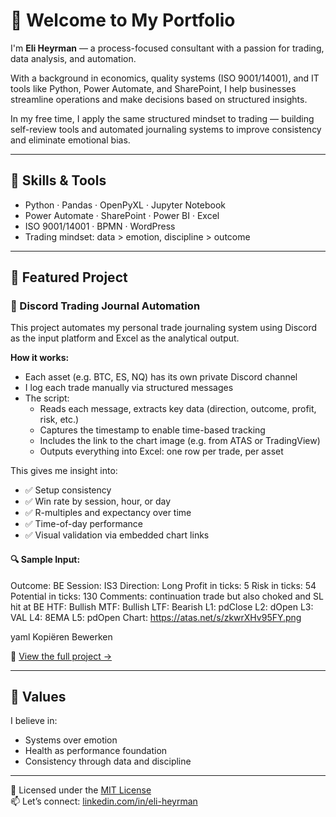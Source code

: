 # 👋 Welcome to My Portfolio

I'm **Eli Heyrman** — a process-focused consultant with a passion for trading, data analysis, and automation.

With a background in economics, quality systems (ISO 9001/14001), and IT tools like Python, Power Automate, and SharePoint, I help businesses streamline operations and make decisions based on structured insights.

In my free time, I apply the same structured mindset to trading — building self-review tools and automated journaling systems to improve consistency and eliminate emotional bias.

---

## 🔧 Skills & Tools

- Python · Pandas · OpenPyXL · Jupyter Notebook  
- Power Automate · SharePoint · Power BI · Excel  
- ISO 9001/14001 · BPMN · WordPress  
- Trading mindset: data > emotion, discipline > outcome

---

## 📂 Featured Project

### 📔 Discord Trading Journal Automation

This project automates my personal trade journaling system using Discord as the input platform and Excel as the analytical output.

**How it works:**
- Each asset (e.g. BTC, ES, NQ) has its own private Discord channel
- I log each trade manually via structured messages
- The script:
  - Reads each message, extracts key data (direction, outcome, profit, risk, etc.)
  - Captures the timestamp to enable time-based tracking
  - Includes the link to the chart image (e.g. from ATAS or TradingView)
  - Outputs everything into Excel: one row per trade, per asset

This gives me insight into:
- ✅ Setup consistency
- ✅ Win rate by session, hour, or day
- ✅ R-multiples and expectancy over time
- ✅ Time-of-day performance
- ✅ Visual validation via embedded chart links

#### 🔍 Sample Input:
Outcome: BE
Session: IS3
Direction: Long
Profit in ticks: 5
Risk in ticks: 54
Potential in ticks: 130
Comments: continuation trade but also choked and SL hit at BE
HTF: Bullish
MTF: Bullish
LTF: Bearish
L1: pdClose
L2: dOpen
L3: VAL
L4: 8EMA
L5: pdOpen
Chart: https://atas.net/s/zkwrXHv95FY.png

yaml
Kopiëren
Bewerken

📂 [View the full project →](./discord-trading-journal-automation)

---

## 🧠 Values

I believe in:
- Systems over emotion  
- Health as performance foundation  
- Consistency through data and discipline  

---

📄 Licensed under the [MIT License](./LICENSE)  
📫 Let’s connect: [linkedin.com/in/eli-heyrman](https://www.linkedin.com/in/eli-heyrman)
